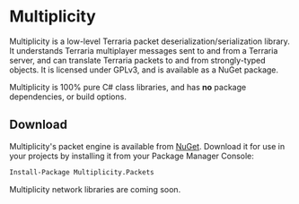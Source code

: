 # Multiplicity

Multiplicity is a low-level Terraria packet deserialization/serialization library.  It understands Terraria multiplayer messages sent to and from a Terraria server, and can translate Terraria packets to and from strongly-typed objects.    It is licensed under GPLv3, and is available as a NuGet package.

Multiplicity is 100% pure C# class libraries, and has **no** package dependencies, or build options.

## Download

Multiplicity's packet engine is available from [NuGet](https://www.nuget.org/packages/Multiplicity.Packets).  Download it for use in your projects by installing it from your Package Manager Console:

```ps
Install-Package Multiplicity.Packets
```

Multiplicity network libraries are coming soon.
